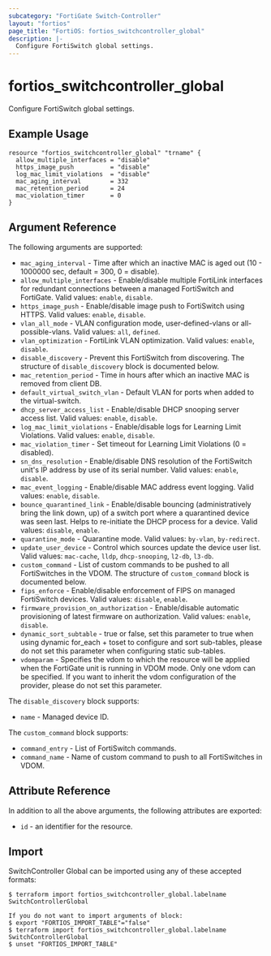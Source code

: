 ```yaml
---
subcategory: "FortiGate Switch-Controller"
layout: "fortios"
page_title: "FortiOS: fortios_switchcontroller_global"
description: |-
  Configure FortiSwitch global settings.
---
```


# fortios_switchcontroller_global
Configure FortiSwitch global settings.

## Example Usage

```hcl
resource "fortios_switchcontroller_global" "trname" {
  allow_multiple_interfaces = "disable"
  https_image_push          = "disable"
  log_mac_limit_violations  = "disable"
  mac_aging_interval        = 332
  mac_retention_period      = 24
  mac_violation_timer       = 0
}
```

## Argument Reference

The following arguments are supported:

* `mac_aging_interval` - Time after which an inactive MAC is aged out (10 - 1000000 sec, default = 300, 0 = disable).
* `allow_multiple_interfaces` - Enable/disable multiple FortiLink interfaces for redundant connections between a managed FortiSwitch and FortiGate. Valid values: `enable`, `disable`.
* `https_image_push` - Enable/disable image push to FortiSwitch using HTTPS. Valid values: `enable`, `disable`.
* `vlan_all_mode` - VLAN configuration mode, user-defined-vlans or all-possible-vlans. Valid values: `all`, `defined`.
* `vlan_optimization` - FortiLink VLAN optimization. Valid values: `enable`, `disable`.
* `disable_discovery` - Prevent this FortiSwitch from discovering. The structure of `disable_discovery` block is documented below.
* `mac_retention_period` - Time in hours after which an inactive MAC is removed from client DB.
* `default_virtual_switch_vlan` - Default VLAN for ports when added to the virtual-switch.
* `dhcp_server_access_list` - Enable/disable DHCP snooping server access list. Valid values: `enable`, `disable`.
* `log_mac_limit_violations` - Enable/disable logs for Learning Limit Violations. Valid values: `enable`, `disable`.
* `mac_violation_timer` - Set timeout for Learning Limit Violations (0 = disabled).
* `sn_dns_resolution` - Enable/disable DNS resolution of the FortiSwitch unit's IP address by use of its serial number. Valid values: `enable`, `disable`.
* `mac_event_logging` - Enable/disable MAC address event logging. Valid values: `enable`, `disable`.
* `bounce_quarantined_link` - Enable/disable bouncing (administratively bring the link down, up) of a switch port where a quarantined device was seen last. Helps to re-initiate the DHCP process for a device. Valid values: `disable`, `enable`.
* `quarantine_mode` - Quarantine mode. Valid values: `by-vlan`, `by-redirect`.
* `update_user_device` - Control which sources update the device user list. Valid values: `mac-cache`, `lldp`, `dhcp-snooping`, `l2-db`, `l3-db`.
* `custom_command` - List of custom commands to be pushed to all FortiSwitches in the VDOM. The structure of `custom_command` block is documented below.
* `fips_enforce` - Enable/disable enforcement of FIPS on managed FortiSwitch devices. Valid values: `disable`, `enable`.
* `firmware_provision_on_authorization` - Enable/disable automatic provisioning of latest firmware on authorization. Valid values: `enable`, `disable`.
* `dynamic_sort_subtable` - true or false, set this parameter to true when using dynamic for_each + toset to configure and sort sub-tables, please do not set this parameter when configuring static sub-tables.
* `vdomparam` - Specifies the vdom to which the resource will be applied when the FortiGate unit is running in VDOM mode. Only one vdom can be specified. If you want to inherit the vdom configuration of the provider, please do not set this parameter.

The `disable_discovery` block supports:

* `name` - Managed device ID.

The `custom_command` block supports:

* `command_entry` - List of FortiSwitch commands.
* `command_name` - Name of custom command to push to all FortiSwitches in VDOM.


## Attribute Reference

In addition to all the above arguments, the following attributes are exported:
* `id` - an identifier for the resource.

## Import

SwitchController Global can be imported using any of these accepted formats:
```
$ terraform import fortios_switchcontroller_global.labelname SwitchControllerGlobal

If you do not want to import arguments of block:
$ export "FORTIOS_IMPORT_TABLE"="false"
$ terraform import fortios_switchcontroller_global.labelname SwitchControllerGlobal
$ unset "FORTIOS_IMPORT_TABLE"
```
